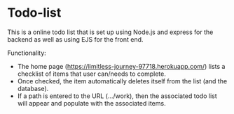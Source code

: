 # Todo-list

This is a online todo list that is set up using Node.js and express for the backend as well as using EJS for the front end. 

Functionality:
- The home page (https://limitless-journey-97718.herokuapp.com/) lists a checklist of items that user can/needs to complete. 
- Once checked, the item automatically deletes itself from the list (and the database).
- If a path is entered to the URL (.../work), then the associated todo list will appear and populate with the associated items. 
